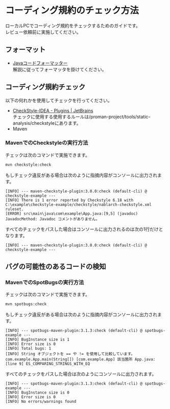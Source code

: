 # コーディング規約のチェック方法

ローカルPCでコーディング規約をチェックするためのガイドです。  
レビュー依頼前に実施してください。

## フォーマット
- [Javaコードフォーマッター](https://github.com/nablarch-development-standards/nablarch-style-guide/blob/master/java/code-formatter.md)  
  解説に従ってフォーマッタを掛けてください。

## コーディング規約チェック
以下の何れかを使用してチェックを行ってください。
- [CheckStyle-IDEA - Plugins | JetBrains](https://plugins.jetbrains.com/plugin/1065-checkstyle-idea)  
  チェックに使用する使用するルールは/proman-project/tools/static-analysis/checkstyleにあります。
- Maven

### MavenでのCheckstyleの実行方法
チェックは次のコマンドで実施できます。

```sh
mvn checkstyle:check
```

もしチェック違反がある場合は次のように指摘内容がコンソールに出力されます。

```
[INFO] --- maven-checkstyle-plugin:3.0.0:check (default-cli) @ checkstyle-example ---
[INFO] There is 1 error reported by Checkstyle 6.18 with C:\example\checkstyle-example/checkstyle/nablarch-checkstyle.xml ruleset.
[ERROR] src\main\java\com\example\App.java:[9,5] (javadoc) JavadocMethod: Javadoc コメントがありません。
```

すべてのチェックをパスした場合はコンソールに出力されるのは次の1行だけとなります。

```
[INFO] --- maven-checkstyle-plugin:3.0.0:check (default-cli) @ checkstyle-example ---
```



## バグの可能性のあるコードの検知
### MavenでのSpotBugsの実行方法
チェックは次のコマンドで実施できます。

```sh
mvn spotbugs:check
```

もしチェック違反がある場合は次のように指摘内容がコンソールに出力されます。

```
[INFO] --- spotbugs-maven-plugin:3.1.3:check (default-cli) @ spotbugs-example ---
[INFO] BugInstance size is 1
[INFO] Error size is 0
[INFO] Total bugs: 1
[INFO] String オブジェクトを == や != を使用して比較しています。com.example.App.main(String[]) [com.example.App] 該当箇所 App.java:[line 9] ES_COMPARING_STRINGS_WITH_EQ
```

すべてのチェックをパスした場合は次のようにコンソールに出力されます。

```
[INFO] --- spotbugs-maven-plugin:3.1.3:check (default-cli) @ spotbugs-example ---
[INFO] BugInstance size is 0
[INFO] Error size is 0
[INFO] No errors/warnings found
```
